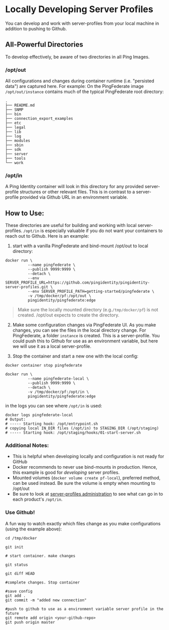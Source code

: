 # Locally Developing Server Profiles
You can develop and work with server-profiles from your local machine in addition to pushing to Github.

## All-Powerful Directories
To develop effectively, be aware of two directories in all Ping Images. 

### /opt/out

All configurations and changes during container runtime (i.e. "persisted data") are captured here. For example: On the PingFederate image `/opt/out/instance` contains much of the typical PingFederate root directory: 
```
.
├── README.md
├── SNMP
├── bin
├── connection_export_examples
├── etc
├── legal
├── lib
├── log
├── modules
├── sbin
├── sdk
├── server
├── tools
└── work
```

### /opt/in
A Ping Identity container will look in this directory for any provided server-profile structures or other relevant files. This is in contrast to a server-profile provided via Github URL in an environment variable. 

## How to Use: 
These directories are useful for building and working with local server-profiles. `/opt/in` is especially valuable if you do not want your containers to reach out to Github. Here is an example: 
1. start with a vanilla PingFederate and bind-mount /opt/out to local directory: 
```shell
docker run \
          --name pingfederate \
          --publish 9999:9999 \
          --detach \
          --env SERVER_PROFILE_URL=https://github.com/pingidentity/pingidentity-server-profiles.git \
          --env SERVER_PROFILE_PATH=getting-started/pingfederate \
          -v /tmp/docker/pf:/opt/out \
          pingidentity/pingfederate:edge
```
> Make sure the locally mounted directory (e.g.`/tmp/docker/pf`) is not created. /opt/out expects to create the directory. 

2. Make some configuration changes via PingFederate UI. As you make changes, you can see the files in the local directory change. For PingFederate, a folder `instance` is created. This is a server-profile. You could push this to Github for use as an environment variable, but here we will use it as a local server-profile. 


3. Stop the container and start a new one with the local config:
```
docker container stop pingfederate

docker run \
          --name pingfederate-local \
          --publish 9999:9999 \
          --detach \
          -v /tmp/docker/pf:/opt/in \
          pingidentity/pingfederate:edge
```

in the logs you can see where `/opt/in` is used: 
```
docker logs pingfederate-local
# Output:
# ----- Starting hook: /opt/entrypoint.sh
# copying local IN_DIR files (/opt/in) to STAGING_DIR (/opt/staging)
# ----- Starting hook: /opt/staging/hooks/01-start-server.sh
```

### Additional Notes: 
* This is helpful when developing locally and configuration is not ready for GitHub
* Docker recommends to never use bind-mounts in production. Hence, this example is good for *developing* server profiles. 
* Mounted volumes (`docker volume create pf-local`), preferred method, can be used instead. Be sure the volume is empty when mounting to /opt/out
* Be sure to look at [server-profiles administration](./ADMINISTRATION.md) to see what can go in to each product's `/opt/in`. 

### Use Github!
A fun way to watch exactly which files change as you make configurations (using the example above): 

```
cd /tmp/docker

git init

# start container. make changes

git status

git diff HEAD

#complete changes. Stop container

#save config
git add .
git commit -m "added new connection"

#push to github to use as a environment variable server profile in the future
git remote add origin <your-github-repo>
git push origin master
```
